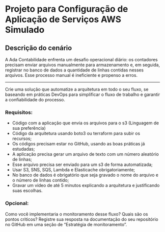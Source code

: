 # Projeto para Configuração de Aplicação de Serviços AWS Simulado


## Descrição do cenário
A Ada Contabilidade enfrenta um desafio operacional diário: os contadores precisam enviar arquivos manualmente para armazenamento e, em seguida, registrar no banco de dados a quantidade de linhas contidas nesses arquivos. Esse processo manual é ineficiente e propenso a erros.

---

Crie uma solução que automatize a arquitetura em todo o seu fluxo, se baseando em práticas DevOps para simplificar o fluxo de trabalho e garantir a confiabilidade do processo.

### Requisitos:

- Código com a aplicação que envia os arquivos para o s3 (Linguagem de sua preferência)
- Código da arquitetura usando boto3 ou terraform para subir os recursos;
- Os códigos precisam estar no GitHub, usando as boas práticas já estudadas;
- A aplicação precisa gerar um arquivo de texto com um número aleatório de linhas;
- Esse arquivo precisa ser enviado para um s3 de forma automatizada;
- Usar S3, SNS, SQS, Lambda e Elasticache obrigatoriamente;
- No banco de dados é obrigatório que seja gravado o nome do arquivo e o número de linhas contido;
- Gravar um vídeo de até 5 minutos explicando a arquitetura e justificando suas escolhas.

### Opcional:

Como você implementaria o monitoramento desse fluxo? Quais são os pontos criticos? Registre sua resposta na documentação do seu repositório no GitHub em uma seção de “Estratégia de monitoramento”.
